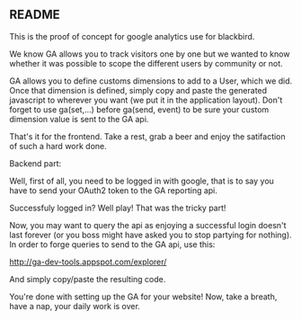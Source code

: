 ## README

This is the proof of concept for google analytics use for blackbird.

We know GA allows you to track visitors one by one but we wanted to
know whether it was possible to scope the different users by community
or not.



GA allows you to define customs dimensions to add to a User, which
we did. Once that dimension is defined, simply copy and paste the
generated javascript to wherever you want (we put it in the application
layout).
Don't forget to use ga(set,...) before ga(send, event) to be sure your
custom dimension value is sent to the GA api.

That's it for the frontend. Take a rest, grab a beer and enjoy the
satifaction of such a hard work done.

Backend part:

Well, first of all, you need to be logged in with google, that is to say
you have to send your OAuth2 token to the GA reporting api.

Successfuly logged in? Well play! That was the tricky part!

Now, you may want to query the api as enjoying a successful login doesn't
last forever (or you boss might have asked you to stop partying for nothing).
In order to forge queries to send to the GA api, use this:

http://ga-dev-tools.appspot.com/explorer/

And simply copy/paste the resulting code.

You're done with setting up the GA for your website! Now, take a breath,
have a nap, your daily work is over.
